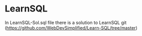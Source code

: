 # LearnSQL
In LearnSQL-Sol.sql file there is a solution to LearnSQL git (https://github.com/WebDevSimplified/Learn-SQL/tree/master)

